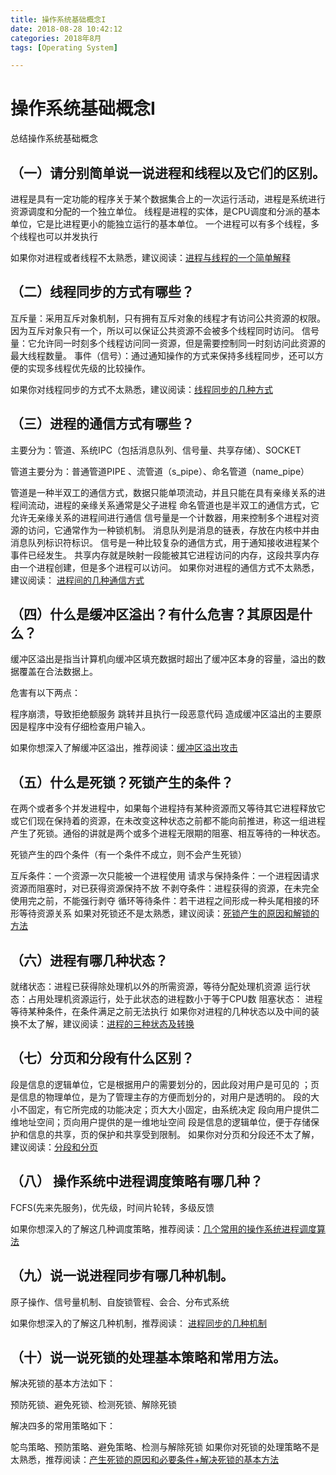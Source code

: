 ```yaml
---
title: 操作系统基础概念I
date: 2018-08-28 10:42:12
categories: 2018年8月
tags: [Operating System]

---
```

# 操作系统基础概念I

总结操作系统基础概念


<!-- more -->


## （一）请分别简单说一说进程和线程以及它们的区别。

进程是具有一定功能的程序关于某个数据集合上的一次运行活动，进程是系统进行资源调度和分配的一个独立单位。
线程是进程的实体，是CPU调度和分派的基本单位，它是比进程更小的能独立运行的基本单位。
一个进程可以有多个线程，多个线程也可以并发执行

如果你对进程或者线程不太熟悉，建议阅读：[进程与线程的一个简单解释](https://link.zhihu.com/?target=http%3A//www.ruanyifeng.com/blog/2013/04/processes_and_threads.html)

## （二）线程同步的方式有哪些？


互斥量：采用互斥对象机制，只有拥有互斥对象的线程才有访问公共资源的权限。因为互斥对象只有一个，所以可以保证公共资源不会被多个线程同时访问。
信号量：它允许同一时刻多个线程访问同一资源，但是需要控制同一时刻访问此资源的最大线程数量。
事件（信号）：通过通知操作的方式来保持多线程同步，还可以方便的实现多线程优先级的比较操作。

如果你对线程同步的方式不太熟悉，建议阅读：[线程同步的几种方式](https://link.zhihu.com/?target=http%3A//www.cnblogs.com/lebronjames/archive/2010/08/11/1797702.html)
 

## （三）进程的通信方式有哪些？

主要分为：管道、系统IPC（包括消息队列、信号量、共享存储）、SOCKET

管道主要分为：普通管道PIPE 、流管道（s_pipe）、命名管道（name_pipe）

管道是一种半双工的通信方式，数据只能单项流动，并且只能在具有亲缘关系的进程间流动，进程的亲缘关系通常是父子进程
命名管道也是半双工的通信方式，它允许无亲缘关系的进程间进行通信
信号量是一个计数器，用来控制多个进程对资源的访问，它通常作为一种锁机制。
消息队列是消息的链表，存放在内核中并由消息队列标识符标识。
信号是一种比较复杂的通信方式，用于通知接收进程某个事件已经发生。
共享内存就是映射一段能被其它进程访问的内存，这段共享内存由一个进程创建，但是多个进程可以访问。
如果你对进程的通信方式不太熟悉，建议阅读： [进程间的几种通信方式](https://blog.csdn.net/yufaw/article/details/7409596)

## （四）什么是缓冲区溢出？有什么危害？其原因是什么？

缓冲区溢出是指当计算机向缓冲区填充数据时超出了缓冲区本身的容量，溢出的数据覆盖在合法数据上。

危害有以下两点：

程序崩溃，导致拒绝额服务
跳转并且执行一段恶意代码
造成缓冲区溢出的主要原因是程序中没有仔细检查用户输入。 

如果你想深入了解缓冲区溢出，推荐阅读：[缓冲区溢出攻击](http://www.cnblogs.com/fanzhidongyzby/archive/2013/08/10/3250405.html)

## （五）什么是死锁？死锁产生的条件？

在两个或者多个并发进程中，如果每个进程持有某种资源而又等待其它进程释放它或它们现在保持着的资源，在未改变这种状态之前都不能向前推进，称这一组进程产生了死锁。通俗的讲就是两个或多个进程无限期的阻塞、相互等待的一种状态。

死锁产生的四个条件（有一个条件不成立，则不会产生死锁）

互斥条件：一个资源一次只能被一个进程使用
请求与保持条件：一个进程因请求资源而阻塞时，对已获得资源保持不放
不剥夺条件：进程获得的资源，在未完全使用完之前，不能强行剥夺
循环等待条件：若干进程之间形成一种头尾相接的环形等待资源关系 
如果对死锁还不是太熟悉，建议阅读：[死锁产生的原因和解锁的方法](http://www.cnblogs.com/Jessy/p/3540724.html)

## （六）进程有哪几种状态？

就绪状态：进程已获得除处理机以外的所需资源，等待分配处理机资源
运行状态：占用处理机资源运行，处于此状态的进程数小于等于CPU数
阻塞状态： 进程等待某种条件，在条件满足之前无法执行 
如果你对进程的几种状态以及中间的装换不太了解，建议阅读：[进程的三种状态及转换](http://www.cnblogs.com/Jessy/p/3540724.html)

## （七）分页和分段有什么区别？


段是信息的逻辑单位，它是根据用户的需要划分的，因此段对用户是可见的 ；页是信息的物理单位，是为了管理主存的方便而划分的，对用户是透明的。
段的大小不固定，有它所完成的功能决定；页大大小固定，由系统决定
段向用户提供二维地址空间；页向用户提供的是一维地址空间
段是信息的逻辑单位，便于存储保护和信息的共享，页的保护和共享受到限制。
如果你对分页和分段还不太了解，建议阅读：[分段和分页](https://blog.csdn.net/wangrunmin/article/details/7967293)

## （八） 操作系统中进程调度策略有哪几种？

FCFS(先来先服务)，优先级，时间片轮转，多级反馈

如果你想深入的了解这几种调度策略，推荐阅读：[几个常用的操作系统进程调度算法](https://blog.csdn.net/luyafei_89430/article/details/12971171) 

## （九）说一说进程同步有哪几种机制。

原子操作、信号量机制、自旋锁管程、会合、分布式系统

如果你想深入的了解这几种机制，推荐阅读： [进程同步的几种机制](http://www.cnblogs.com/sonic4x/archive/2011/07/05/2098036.html)

## （十）说一说死锁的处理基本策略和常用方法。

解决死锁的基本方法如下： 

预防死锁、避免死锁、检测死锁、解除死锁 

解决四多的常用策略如下： 

鸵鸟策略、预防策略、避免策略、检测与解除死锁 
如果你对死锁的处理策略不是太熟悉，推荐阅读：[产生死锁的原因和必要条件+解决死锁的基本方法](https://blog.csdn.net/bxyill/article/details/8237339) 